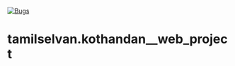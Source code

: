 [![Bugs](https://sonarcloud.io/api/project_badges/measure?project=fssa-batch3_tamilselvan.kothandan__web_project&metric=bugs)](https://sonarcloud.io/summary/new_code?id=fssa-batch3_tamilselvan.kothandan__web_project)
# tamilselvan.kothandan__web_project

